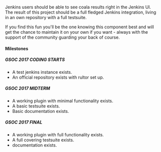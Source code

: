 Jenkins users should be able to see coala results right in the 
Jenkins UI. The result of this project should be a full fledged Jenkins 
integration, living in an own repository with a full testsuite.

If you find this fun you'll be the one knowing this component best and will 
get the chance to maintain it on your own if you want - always with the
support of the community guarding your back of course.

#### Milestones

##### GSOC 2017 CODING STARTS

* A test jenkins instance exists.
* An official repository exists with rultor set up.

##### GSOC 2017 MIDTERM

* A working plugin with minimal functionality exists.
* A basic testsuite exists.
* Basic documentation exists.

##### GSOC 2017 FINAL

* A working plugin with full functionality exists.
* A full covering testsuite exists.
* documentation exists.
